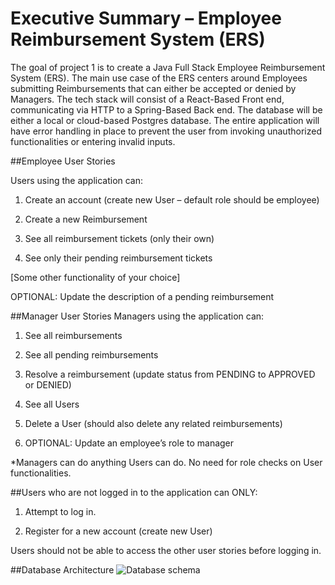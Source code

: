 # Executive Summary – Employee Reimbursement System (ERS) 

The goal of project 1 is to create a Java Full Stack Employee Reimbursement System (ERS). The main use case of the ERS centers around Employees submitting Reimbursements that can either be accepted or denied by Managers. The tech stack will consist of a React-Based Front end, communicating via HTTP to a Spring-Based Back end. The database will be either a local or cloud-based Postgres database. The entire application will have error handling in place to prevent the user from invoking unauthorized functionalities or entering invalid inputs. 

##Employee User Stories

Users using the application can:

1. Create an account (create new User – default role should be employee)

2. Create a new Reimbursement

3. See all reimbursement tickets (only their own)

4. See only their pending reimbursement tickets

[Some other functionality of your choice]

OPTIONAL: Update the description of a pending reimbursement 

##Manager User Stories
Managers using the application can:

1. See all reimbursements

2. See all pending reimbursements

3. Resolve a reimbursement (update status from PENDING to APPROVED or DENIED)

4. See all Users

5. Delete a User (should also delete any related reimbursements)

6. OPTIONAL: Update an employee’s role to manager

*Managers can do anything Users can do. No need for role checks on User functionalities. 

##Users who are not logged in to the application can ONLY:  

1. Attempt to log in.

2. Register for a new account (create new User)

Users should not be able to access the other user stories before logging in.

##Database Architecture
![Database schema](./resources/ER_reimbursement.png)


